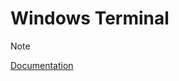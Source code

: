# Windows Terminal

> [!NOTE]  
> [Documentation](https://learn.microsoft.com/en-us/windows/terminal/)
